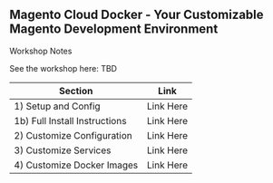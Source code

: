 ## Magento Cloud Docker - Your Customizable Magento Development Environment

Workshop Notes

See the workshop here: TBD


|Section |Link |
|----------------|-------------------------------|
|1) Setup and Config | Link Here           |
|1b) Full Install Instructions           |Link Here           |
|2) Customize Configuration          |Link Here|
|3) Customize Services          |Link Here|
|4) Customize Docker Images          |Link Here|


